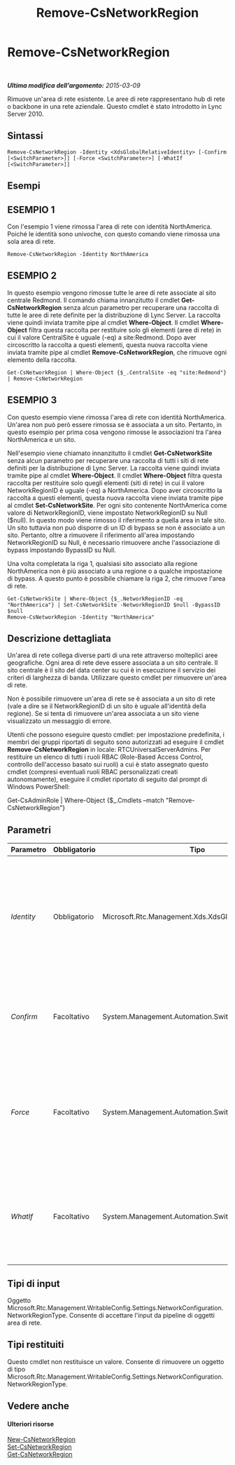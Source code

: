 ﻿---
title: Remove-CsNetworkRegion
TOCTitle: Remove-CsNetworkRegion
ms:assetid: 661dce40-f601-4181-b8f1-3277a76d5df4
ms:mtpsurl: https://technet.microsoft.com/it-it/library/Gg398466(v=OCS.15)
ms:contentKeyID: 49300814
ms.date: 08/24/2015
mtps_version: v=OCS.15
ms.translationtype: HT
---

# Remove-CsNetworkRegion

 

_**Ultima modifica dell'argomento:** 2015-03-09_

Rimuove un'area di rete esistente. Le aree di rete rappresentano hub di rete o backbone in una rete aziendale. Questo cmdlet è stato introdotto in Lync Server 2010.

## Sintassi

    Remove-CsNetworkRegion -Identity <XdsGlobalRelativeIdentity> [-Confirm [<SwitchParameter>]] [-Force <SwitchParameter>] [-WhatIf [<SwitchParameter>]]

## Esempi

## ESEMPIO 1

Con l'esempio 1 viene rimossa l'area di rete con identità NorthAmerica. Poiché le identità sono univoche, con questo comando viene rimossa una sola area di rete.

    Remove-CsNetworkRegion -Identity NorthAmerica

## ESEMPIO 2

In questo esempio vengono rimosse tutte le aree di rete associate al sito centrale Redmond. Il comando chiama innanzitutto il cmdlet **Get-CsNetworkRegion** senza alcun parametro per recuperare una raccolta di tutte le aree di rete definite per la distribuzione di Lync Server. La raccolta viene quindi inviata tramite pipe al cmdlet **Where-Object**. Il cmdlet **Where-Object** filtra questa raccolta per restituire solo gli elementi (aree di rete) in cui il valore CentralSite è uguale (-eq) a site:Redmond. Dopo aver circoscritto la raccolta a questi elementi, questa nuova raccolta viene inviata tramite pipe al cmdlet **Remove-CsNetworkRegion**, che rimuove ogni elemento della raccolta.

    Get-CsNetworkRegion | Where-Object {$_.CentralSite -eq "site:Redmond"} | Remove-CsNetworkRegion

## ESEMPIO 3

Con questo esempio viene rimossa l'area di rete con identità NorthAmerica. Un'area non può però essere rimossa se è associata a un sito. Pertanto, in questo esempio per prima cosa vengono rimosse le associazioni tra l'area NorthAmerica e un sito.

Nell'esempio viene chiamato innanzitutto il cmdlet **Get-CsNetworkSite** senza alcun parametro per recuperare una raccolta di tutti i siti di rete definiti per la distribuzione di Lync Server. La raccolta viene quindi inviata tramite pipe al cmdlet **Where-Object**. Il cmdlet **Where-Object** filtra questa raccolta per restituire solo quegli elementi (siti di rete) in cui il valore NetworkRegionID è uguale (-eq) a NorthAmerica. Dopo aver circoscritto la raccolta a questi elementi, questa nuova raccolta viene inviata tramite pipe al cmdlet **Set-CsNetworkSite**. Per ogni sito contenente NorthAmerica come valore di NetworkRegionID, viene impostato NetworkRegionID su Null ($null). In questo modo viene rimosso il riferimento a quella area in tale sito. Un sito tuttavia non può disporre di un ID di bypass se non è associato a un sito. Pertanto, oltre a rimuovere il riferimento all'area impostando NetworkRegionID su Null, è necessario rimuovere anche l'associazione di bypass impostando BypassID su Null.

Una volta completata la riga 1, qualsiasi sito associato alla regione NorthAmerica non è più associato a una regione o a qualche impostazione di bypass. A questo punto è possibile chiamare la riga 2, che rimuove l'area di rete.

    Get-CsNetworkSite | Where-Object {$_.NetworkRegionID -eq "NorthAmerica"} | Set-CsNetworkSite -NetworkRegionID $null -BypassID $null
    Remove-CsNetworkRegion -Identity "NorthAmerica"

## Descrizione dettagliata

Un'area di rete collega diverse parti di una rete attraverso molteplici aree geografiche. Ogni area di rete deve essere associata a un sito centrale. Il sito centrale è il sito del data center su cui è in esecuzione il servizio dei criteri di larghezza di banda. Utilizzare questo cmdlet per rimuovere un'area di rete.

Non è possibile rimuovere un'area di rete se è associata a un sito di rete (vale a dire se il NetworkRegionID di un sito è uguale all'identità della regione). Se si tenta di rimuovere un'area associata a un sito viene visualizzato un messaggio di errore.

Utenti che possono eseguire questo cmdlet: per impostazione predefinita, i membri dei gruppi riportati di seguito sono autorizzati ad eseguire il cmdlet **Remove-CsNetworkRegion** in locale: RTCUniversalServerAdmins. Per restituire un elenco di tutti i ruoli RBAC (Role-Based Access Control, controllo dell'accesso basato sui ruoli) a cui è stato assegnato questo cmdlet (compresi eventuali ruoli RBAC personalizzati creati autonomamente), eseguire il cmdlet riportato di seguito dal prompt di Windows PowerShell:

Get-CsAdminRole | Where-Object {$\_.Cmdlets –match "Remove-CsNetworkRegion"}

## Parametri


<table>
<colgroup>
<col style="width: 25%" />
<col style="width: 25%" />
<col style="width: 25%" />
<col style="width: 25%" />
</colgroup>
<thead>
<tr class="header">
<th>Parametro</th>
<th>Obbligatorio</th>
<th>Tipo</th>
<th>Descrizione</th>
</tr>
</thead>
<tbody>
<tr class="odd">
<td><p><em>Identity</em></p></td>
<td><p>Obbligatorio</p></td>
<td><p>Microsoft.Rtc.Management.Xds.XdsGlobalRelativeIdentity</p></td>
<td><p>L'identificatore univoco dell'area di rete da rimuovere. L'identità sarà rappresentata da una stringa che identifica in modo univoco tale area.</p></td>
</tr>
<tr class="even">
<td><p><em>Confirm</em></p></td>
<td><p>Facoltativo</p></td>
<td><p>System.Management.Automation.SwitchParameter</p></td>
<td><p>Viene visualizzata una richiesta di conferma prima di eseguire il comando.</p></td>
</tr>
<tr class="odd">
<td><p><em>Force</em></p></td>
<td><p>Facoltativo</p></td>
<td><p>System.Management.Automation.SwitchParameter</p></td>
<td><p>Elimina qualsiasi richiesta di conferma che, in caso contrario, sarebbe visualizzata prima di effettuare le modifiche.</p></td>
</tr>
<tr class="even">
<td><p><em>WhatIf</em></p></td>
<td><p>Facoltativo</p></td>
<td><p>System.Management.Automation.SwitchParameter</p></td>
<td><p>Descrive ciò che accadrebbe se si eseguisse il comando senza eseguirlo realmente.</p></td>
</tr>
</tbody>
</table>


## Tipi di input

Oggetto Microsoft.Rtc.Management.WritableConfig.Settings.NetworkConfiguration.NetworkRegionType. Consente di accettare l'input da pipeline di oggetti area di rete.

## Tipi restituiti

Questo cmdlet non restituisce un valore. Consente di rimuovere un oggetto di tipo Microsoft.Rtc.Management.WritableConfig.Settings.NetworkConfiguration.NetworkRegionType.

## Vedere anche

#### Ulteriori risorse

[New-CsNetworkRegion](new-csnetworkregion.md)  
[Set-CsNetworkRegion](set-csnetworkregion.md)  
[Get-CsNetworkRegion](get-csnetworkregion.md)

